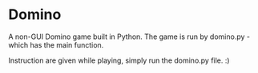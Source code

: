 # Domino
A non-GUI Domino game built in Python. The game is run by domino.py - which has the main function.

Instruction are given while playing, simply run the domino.py file. :)
